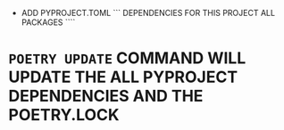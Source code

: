 * ADD PYPROJECT.TOML ``` DEPENDENCIES FOR THIS PROJECT ALL PACKAGES ````
# ```POETRY UPDATE``` COMMAND WILL UPDATE THE ALL PYPROJECT DEPENDENCIES AND THE POETRY.LOCK
 